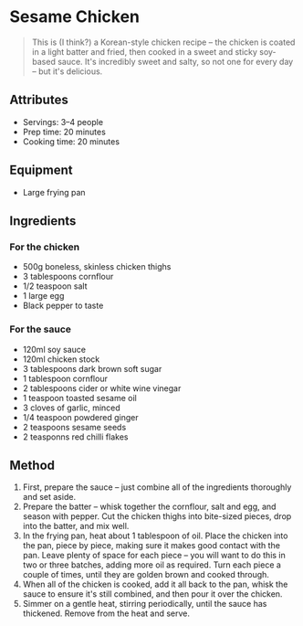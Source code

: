 # Sesame Chicken

> This is (I think?) a Korean-style chicken recipe – the chicken is coated in a light batter and fried, then cooked in a sweet and sticky soy-based sauce. It's incredibly sweet and salty, so not one for every day – but it's delicious.

## Attributes

- Servings: 3–4 people
- Prep time: 20 minutes
- Cooking time: 20 minutes

## Equipment

- Large frying pan

## Ingredients

### For the chicken

- 500g boneless, skinless chicken thighs
- 3 tablespoons cornflour
- 1/2 teaspoon salt
- 1 large egg
- Black pepper to taste

### For the sauce

- 120ml soy sauce
- 120ml chicken stock
- 3 tablespoons dark brown soft sugar
- 1 tablespoon cornflour
- 2 tablespoons cider or white wine vinegar
- 1 teaspoon toasted sesame oil
- 3 cloves of garlic, minced
- 1/4 teaspoon powdered ginger
- 2 teaspoons sesame seeds
- 2 teasponns red chilli flakes

## Method

1. First, prepare the sauce – just combine all of the ingredients thoroughly and set aside.
2. Prepare the batter – whisk together the cornflour, salt and egg, and season with pepper. Cut the chicken thighs into bite-sized pieces, drop into the batter, and mix well.
3. In the frying pan, heat about 1 tablespoon of oil. Place the chicken into the pan, piece by piece, making sure it makes good contact with the pan. Leave plenty of space for each piece – you will want to do this in two or three batches, adding more oil as required. Turn each piece a couple of times, until they are golden brown and cooked through.
4. When all of the chicken is cooked, add it all back to the pan, whisk the sauce to ensure it's still combined, and then pour it over the chicken.
5. Simmer on a gentle heat, stirring periodically, until the sauce has thickened. Remove from the heat and serve.
